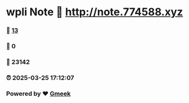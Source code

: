 # wpli Note :link: http://note.774588.xyz 
### :page_facing_up: [13](http://note.774588.xyz/tag.html) 
### :speech_balloon: 0 
### :hibiscus: 23142 
### :alarm_clock: 2025-03-25 17:12:07 
### Powered by :heart: [Gmeek](https://github.com/Meekdai/Gmeek)
